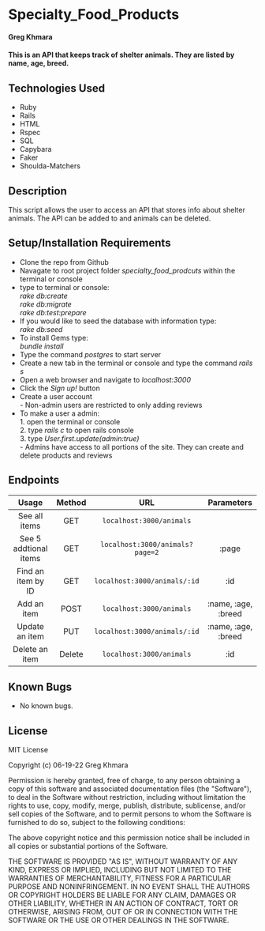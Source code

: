 # Specialty_Food_Products

#### Greg Khmara

#### This is an API that keeps track of shelter animals. They are listed by name, age, breed.

## Technologies Used

* Ruby
* Rails
* HTML
* Rspec
* SQL
* Capybara
* Faker
* Shoulda-Matchers

## Description

This script allows the user to access an API that stores info about shelter animals. The API can be added to and animals can be deleted.

## Setup/Installation Requirements

* Clone the repo from Github
* Navagate to root project folder *specialty_food_prodcuts* within the terminal or console
* type to terminal or console:<br>*rake db:create*<br>*rake db:migrate*<br>*rake db:test:prepare*
* If you would like to seed the database with information type:<br>*rake db:seed*
* To install Gems type:<br>*bundle install*
* Type the command *postgres* to start server
* Create a new tab in the terminal or console and type the command *rails s*
* Open a web browser and navigate to *localhost:3000*
* Click the *Sign up!* button
* Create a user account<br>- Non-admin users are restricted to only adding reviews
* To make a user a admin:<br>1. open the terminal or console<br>2. type *rails c* to open rails console<br>3. type *User.first.update(admin:true)*<br>- Admins have access to all portions of the site. They can create and delete products and reviews

## Endpoints
 | Usage | Method | URL | Parameters |
 | :---:| :---: | :---: | :---: |
 | See all items | GET | `localhost:3000/animals` | |
 | See 5 addtional items | GET | `localhost:3000/animals?page=2` | :page |
 | Find an item by ID | GET | `localhost:3000/animals/:id` | :id |
 | Add an item | POST | `localhost:3000/animals` | :name, :age, :breed |
 | Update an item | PUT | `localhost:3000/animals/:id` | :name, :age, :breed |
 | Delete an item | Delete | `localhost:3000/animals` | :id |

## Known Bugs

* No known bugs.

## License

MIT License

Copyright (c) 06-19-22 Greg Khmara

Permission is hereby granted, free of charge, to any person obtaining a copy
of this software and associated documentation files (the "Software"), to deal
in the Software without restriction, including without limitation the rights
to use, copy, modify, merge, publish, distribute, sublicense, and/or sell
copies of the Software, and to permit persons to whom the Software is
furnished to do so, subject to the following conditions:

The above copyright notice and this permission notice shall be included in all
copies or substantial portions of the Software.

THE SOFTWARE IS PROVIDED "AS IS", WITHOUT WARRANTY OF ANY KIND, EXPRESS OR
IMPLIED, INCLUDING BUT NOT LIMITED TO THE WARRANTIES OF MERCHANTABILITY,
FITNESS FOR A PARTICULAR PURPOSE AND NONINFRINGEMENT. IN NO EVENT SHALL THE
AUTHORS OR COPYRIGHT HOLDERS BE LIABLE FOR ANY CLAIM, DAMAGES OR OTHER
LIABILITY, WHETHER IN AN ACTION OF CONTRACT, TORT OR OTHERWISE, ARISING FROM,
OUT OF OR IN CONNECTION WITH THE SOFTWARE OR THE USE OR OTHER DEALINGS IN THE
SOFTWARE.